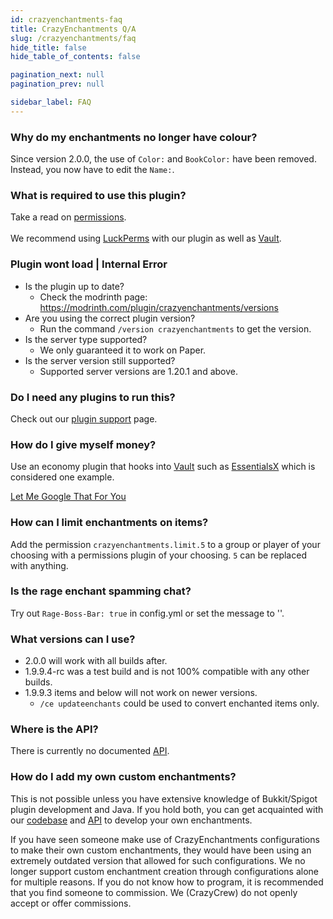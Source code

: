 ```yaml
---
id: crazyenchantments-faq
title: CrazyEnchantments Q/A
slug: /crazyenchantments/faq
hide_title: false
hide_table_of_contents: false

pagination_next: null
pagination_prev: null

sidebar_label: FAQ
---
```

### Why do my enchantments no longer have colour?
Since version 2.0.0, the use of `Color:` and `BookColor:` have been removed. Instead, you now have to edit the `Name:`.
### What is required to use this plugin?
Take a read on [permissions](info/commands/permissions#options).<br></br>
We recommend using [LuckPerms](https://luckperms.net/) with our plugin as well as [Vault](https://www.spigotmc.org/resources/vault.34315/).

### Plugin wont load | Internal Error
- Is the plugin up to date?
  - Check the modrinth page: https://modrinth.com/plugin/crazyenchantments/versions
- Are you using the correct plugin version?
  - Run the command `/version crazyenchantments` to get the version.
- Is the server type supported?
  - We only guaranteed it to work on Paper.
- Is the server version still supported?
  - Supported server versions are 1.20.1 and above.

### Do I need any plugins to run this?
Check out our [plugin support](info/plugin-support) page.

### How do I give myself money?
Use an economy plugin that hooks into [Vault](https://www.spigotmc.org/resources/vault.34315/) such as [EssentialsX](https://modrinth.com/plugin/essentialsx) which is considered one example.

[Let Me Google That For You](https://letmegooglethat.com/?q=economy+plugins+spigotmc)

### How can I limit enchantments on items?
Add the permission `crazyenchantments.limit.5` to a group or player of your choosing with a permissions plugin of your choosing. `5` can be replaced with anything.

### Is the rage enchant spamming chat?
Try out `Rage-Boss-Bar: true` in config.yml or set the message to ''.

### What versions can I use?
- 2.0.0 will work with all builds after.
- 1.9.9.4-rc was a test build and is not 100% compatible with any other builds.
- 1.9.9.3 items and below will not work on newer versions.
  - `/ce updateenchants` could be used to convert enchanted items only.

### Where is the API?
There is currently no documented [API](api/intro).

### How do I add my own custom enchantments?
This is not possible unless you have extensive knowledge of Bukkit/Spigot plugin development and Java. If you hold both, you can get acquainted with our [codebase](https://github.com/Crazy-Crew/CrazyEnchantments) and [API](api/intro.md) to develop your own enchantments.

If you have seen someone make use of CrazyEnchantments configurations to make their own custom enchantments, they would have been using an extremely outdated version that allowed for such configurations. We no longer support custom enchantment creation through configurations alone for multiple reasons. If you do not know how to program, it is recommended that you find someone to commission. We (CrazyCrew) do not openly accept or offer commissions. 